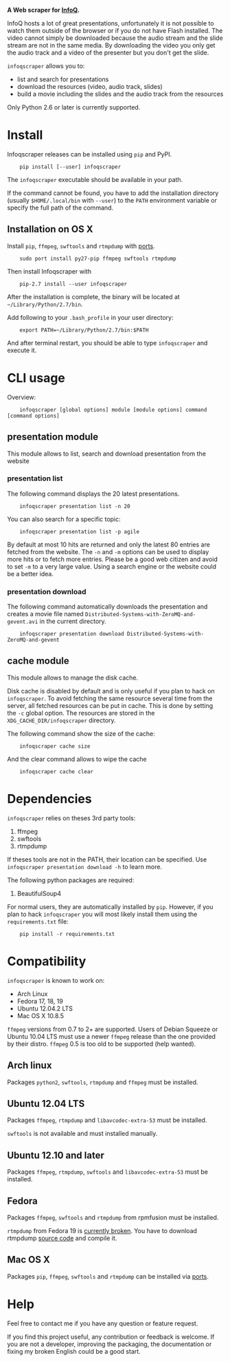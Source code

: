 
__A Web scraper for [InfoQ](http://infoq.com).__


InfoQ hosts a lot of great presentations, unfortunately it is not possible to watch them outside of the browser
or if you do not have Flash installed. The video cannot simply be downloaded because the audio stream and the
slide stream are not in the same media. By downloading the video you only get the audio track and a video of
the presenter but you don't get the slide.

`infoqscraper` allows you to:
* list and search for presentations
* download the resources (video, audio track, slides)
* build a movie including the slides and the audio track from the resources

Only Python 2.6 or later is currently supported.

# Install

Infoqscraper releases can be installed using `pip` and PyPI.

        pip install [--user] infoqscraper

The `infoqscraper` executable should be available in your path. 

If the command cannot be found, you have to add the installation directory 
(usually `$HOME/.local/bin` with `--user`) to the `PATH` environment variable
or specify the full path of the command. 

## Installation on OS X

Install `pip`, `ffmpeg`, `swftools` and `rtmpdump` with [ports](http://www.macports.org/).

        sudo port install py27-pip ffmpeg swftools rtmpdump

Then install Infoqscraper with

        pip-2.7 install --user infoqscraper
        
After the installation is complete, the binary will be located at `~/Library/Python/2.7/bin`.

Add following to your `.bash_profile` in your user directory:

        export PATH=~/Library/Python/2.7/bin:$PATH
        
And after terminal restart, you should be able to type `infoqscraper` and execute it.

# CLI usage

Overview:

        infoqscraper [global options] module [module options] command [command options]

## presentation module

This module allows to list, search and download presentation from the website

### presentation list

The following command displays the 20 latest presentations.

        infoqscraper presentation list -n 20

You can also search for a specific topic:

        infoqscraper presentation list -p agile

By default at most 10 hits are returned and only the latest 80 entries are fetched from the website.
The `-n` and `-m` options can be used to display more hits or to fetch more entries.
Please be a good web citizen and avoid to set `-m` to a very large value. Using a search engine
or the website could be a better idea.

### presentation download

The following command automatically downloads the presentation and creates a movie file
named `Distributed-Systems-with-ZeroMQ-and-gevent.avi`  in the current directory.

        infoqscraper presentation download Distributed-Systems-with-ZeroMQ-and-gevent


## cache module

This module allows to manage the disk cache.

Disk cache is disabled by default and is only useful if you plan to hack on `infoqscraper`. To avoid fetching
the same resource several time from the server, all fetched resources can be put in cache. This is done by setting
the `-c` global option. The resources are stored in the `XDG_CACHE_DIR/infoqscraper` directory.

The following command show the size of the cache:

        infoqscraper cache size

And the clear command allows to wipe the cache

        infoqscraper cache clear


# Dependencies

`infoqscraper` relies on theses 3rd party tools:

1. ffmpeg
2. swftools
3. rtmpdump

If theses tools are not in the PATH, their location can be specified.
Use `infoqscraper presentation download -h` to learn more.

The following python packages are required:

1. BeautifulSoup4

For normal users, they are automatically installed by `pip`. However, if you plan to hack `infoqscraper` you will
most likely install them using the `requirements.txt` file:

        pip install -r requirements.txt

# Compatibility

`infoqscraper` is known to work on:

  - Arch Linux
  - Fedora 17, 18, 19
  - Ubuntu 12.04.2 LTS
  - Mac OS X 10.8.5
  
`ffmpeg` versions from 0.7 to 2+ are supported. Users of Debian Squeeze or
Ubuntu 10.04 LTS must use a newer `ffmpeg` release than the one provided by
their distro. `ffmpeg` 0.5 is too old to be supported (help wanted).

## Arch linux

Packages `python2`, `swftools`, `rtmpdump` and `ffmpeg` must be installed. 

## Ubuntu 12.04 LTS

Packages `ffmpeg`, `rtmpdump` and `libavcodec-extra-53` must be installed.

`swftools` is not available and must installed manually.

## Ubuntu 12.10 and later

Packages `ffmpeg`, `rtmpdump`, `swftools` and `libavcodec-extra-53` must be installed.

## Fedora

Packages `ffmpeg`, `swftools` and `rtmpdump` from rpmfusion must be installed.

`rtmpdump` from Fedora 19 is [currently broken](https://bugzilla.rpmfusion.org/show_bug.cgi?id=2969).
You have to download rtmpdump [source code](http://rtmpdump.mplayerhq.hu/) and compile it.

## Mac OS X

Packages `pip`, `ffmpeg`, `swftools` and `rtmpdump` can be installed via [ports](http://www.macports.org/).

# Help

Feel free to contact me if you have any question or feature request.

If you find this project useful, any contribution or feedback is welcome. If you are not a developer, improving
the packaging, the documentation or fixing my broken English could be a good start.
